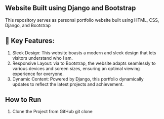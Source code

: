 ## Website Built using Django and Bootstrap

This repository serves as personal portfolio website built using HTML, CSS, Django, and Bootstrap

## 🚀 Key Features:

1. Sleek Design: This website boasts a modern and sleek design that lets visitors understand who I am.
2. Responsive Layout: via to Bootstrap, the website adapts seamlessly to various devices and screen sizes, ensuring an optimal viewing experience for everyone.
3. Dynamic Content: Powered by Django, this portfolio dynamically updates to reflect the latest projects and achievement.


## How to Run

1. Clone the Project from GitHub
  git clone 
